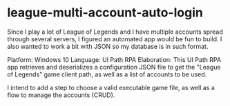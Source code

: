 # league-multi-account-auto-login

Since I play a lot of League of Legends and I have multiple accounts spread through several servers, I figured an automated app would be fun to build. I also wanted to work a bit with JSON so my database is in such format.

Platform: Windows 10
Language: UI Path RPA
Elaboration: This UI Path RPA app retrieves and deserializes a configuration JSON file to get the "League of Legends" game client path, as well as a list of accounts to be used.

I intend to add a step to choose a valid executable game file, as well as a flow to manage the accounts (CRUD).
